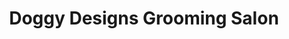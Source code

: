 ---
title: "Doggy Designs Grooming Salon"
url: /poplar-bluff/doggy-designs-grooming-salon/
shop: Tiersalon
---